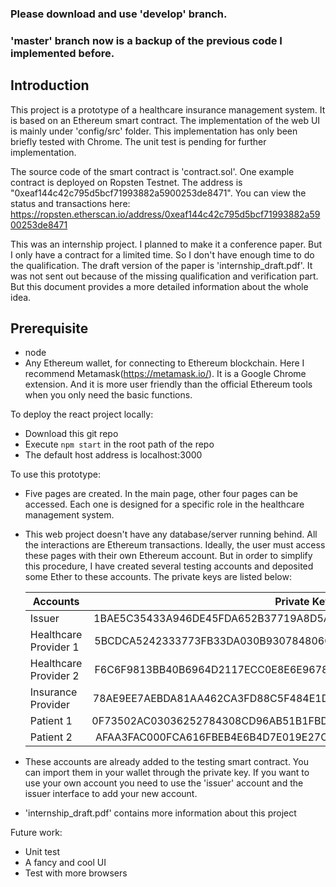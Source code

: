 ### Please download and use 'develop' branch.
### 'master' branch now is a backup of the previous code I implemented before.

## Introduction
This project is a prototype of a healthcare insurance management system. It is
based on an Ethereum smart contract.
The implementation of the web UI is mainly under 'config/src' folder. This
implementation has only been briefly tested with Chrome. The unit test is pending
for further implementation.

The source code of the smart contract is 'contract.sol'. One example contract is
deployed on Ropsten Testnet. The address is "0xeaf144c42c795d5bcf71993882a5900253de8471".
You can view the status and transactions here:
https://ropsten.etherscan.io/address/0xeaf144c42c795d5bcf71993882a5900253de8471

This was an internship project. I planned to make it a conference paper. But I
only have a contract for a limited time. So I don't have enough time to do the
qualification. The draft version of the paper is 'internship_draft.pdf'. It was
not sent out because of the missing qualification and verification part. But this
document provides a more detailed information about the whole idea.

## Prerequisite
* node
* Any Ethereum wallet, for connecting to Ethereum blockchain. Here I recommend
  Metamask(https://metamask.io/). It is a Google Chrome extension. And it is more
  user friendly than the official Ethereum tools when you only need the basic functions.

To deploy the react project locally:
* Download this git repo
* Execute `npm start` in the root path of the repo
* The default host address is localhost:3000

To use this prototype:
* Five pages are created. In the main page, other four pages can be accessed. Each
  one is designed for a specific role in the healthcare management system.
* This web project doesn't have any database/server running behind. All the interactions
  are Ethereum transactions. Ideally, the user must access these pages with their
  own Ethereum account. But in order to simplify this procedure, I have created
  several testing accounts and deposited some Ether to these accounts. The
  private keys are listed below:

  | Accounts            | Private Key                                                      |
  | ------------------- |:----------------------------------------------------------------:|
  |Issuer               | 1BAE5C35433A946DE45FDA652B37719A8D5A064B68B48AF2772298515C1F5451 |
  |Healthcare Provider 1| 5BCDCA5242333773FB33DA030B930784806C996BB7FA420AF42D41E67E6E9538 |   
  |Healthcare Provider 2| F6C6F9813BB40B6964D2117ECC0E8E6E9678D21092F43B986BD34B8BE93BA13A |   
  |Insurance  Provider  | 78AE9EE7AEBDA81AA462CA3FD88C5F484E1DA4385AD40D63521E70862A0D2460 |
  |Patient 1            | 0F73502AC03036252784308CD96AB51B1FBDBC2C9D17A71DD9DAF1DE8726735E |
  |Patient 2            | AFAA3FAC000FCA616FBEB4E6B4D7E019E27C61B5EAE11E70C92C9A102FC7522E |
  
* These accounts are already added to the testing smart contract. You can import
  them in your wallet through the private key. If you want to   use your own
  account you need to use the 'issuer' account and the issuer interface   to add
  your new account.
* 'internship_draft.pdf' contains more information about this project

Future work:
* Unit test
* A fancy and cool UI
* Test with more browsers
